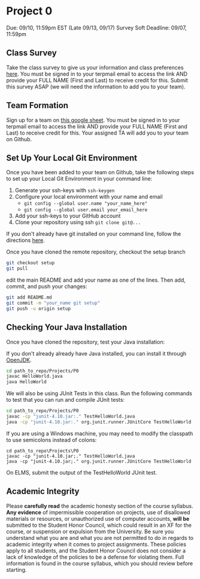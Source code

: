 # Project 0
Due: 09/10, 11:59pm EST (Late 09/13, 09/17)
Survey Soft Deadline: 09/07, 11:59pm

## Class Survey

Take the class survey to give us your information and class preferences [here](https://forms.gle/ZEkNzA9qPKvHWQRp6). You must be signed in to your terpmail email to access the link AND provide your FULL NAME (First and Last) to receive credit for this. Submit this survey ASAP (we will need the information to add you to your team).

## Team Formation

Sign up for a team on [this google sheet](https://docs.google.com/spreadsheets/d/1Vpk3ItHD1IkxlZtybxKcOvl4k_ZeH98llw5K6LoltDs/edit?usp=sharing). You must be signed in to your terpmail email to access the link AND provide your FULL NAME (First and Last) to receive credit for this.
Your assigned TA will add you to your team on Github. 

## Set Up Your Local Git Environment
Once you have been added to your team on Github, take the following steps to set up your Local Git Environment in your command line:

1. Generate your ssh-keys with ```ssh-keygen```
2. Configure your local environment with your name and email
      - ```git config --global user.name "your_name_here"```
      - ```git config --global user.email your_email_here```
3. Add your ssh-keys to your GitHub account 
4. Clone your repository using ssh ```git clone git@...```

If you don't already have git installed on your command line, follow the directions [here](https://git-scm.com/book/en/v2/Getting-Started-Installing-Git).

Once you have cloned the remote repository, checkout the setup branch

```bash
git checkout setup
git pull
```

edit the main README and add your name as one of the lines. Then add, commit, and push your changes:

```bash
git add README.md
git commit -m "your_name git setup"
git push -u origin setup
```

## Checking Your Java Installation

Once you have cloned the repository, test your Java installation:

If you don't already already have Java installed, you can install it through [OpenJDK](https://openjdk.java.net/install/).

```bash
cd path_to_repo/Projects/P0
javac HelloWorld.java
java HelloWorld
```

We will also be using JUnit Tests in this class. Run the following commands to test that you can run and compile JUnit tests:

```bash
cd path_to_repo/Projects/P0
javac -cp "junit-4.10.jar:." TestHelloWorld.java 
java -cp "junit-4.10.jar:." org.junit.runner.JUnitCore TestHelloWorld
```

If you are using a Windows machine, you may need to modify the classpath to use semicolons instead of colons:

```
cd path_to_repo\Projects\P0
javac -cp "junit-4.10.jar;." TestHelloWorld.java
java -cp "junit-4.10.jar;." org.junit.runner.JUnitCore TestHelloWorld
```

On ELMS, submit the output of the TestHelloWorld JUnit test.

## Academic Integrity

Please **carefully read** the academic honesty section of the course syllabus. **Any evidence** of impermissible cooperation on projects, use of disallowed materials or resources, or unauthorized use of computer accounts, **will be** submitted to the Student Honor Council, which could result in an XF for the course, or suspension or expulsion from the University. Be sure you understand what you are and what you are not permitted to do in regards to academic integrity when it comes to project assignments. These policies apply to all students, and the Student Honor Council does not consider a lack of knowledge of the policies to be a defense for violating them. Full information is found in the course syllabus, which you should review before starting.
